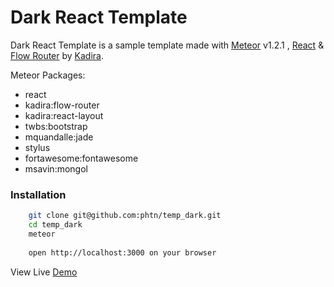 # Dark React Template

Dark React Template is a sample template made with [Meteor](http://www.meteor.com) v1.2.1 , [React](https://facebook.github.io/react/) & [Flow Router](https://github.com/kadirahq/flow-router) by [Kadira](https://kadira.io/).

Meteor Packages:
    
  - react
  - kadira:flow-router
  - kadira:react-layout
  - twbs:bootstrap
  - mquandalle:jade
  - stylus
  - fortawesome:fontawesome
  - msavin:mongol

### Installation

``` sh
    git clone git@github.com:phtn/temp_dark.git
    cd temp_dark
    meteor
    
    open http://localhost:3000 on your browser
```

View Live [Demo](http://darktemp.meteor.com)